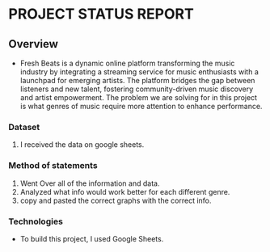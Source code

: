 # PROJECT STATUS REPORT

## Overview
* Fresh Beats is a dynamic online platform transforming the music industry by integrating a streaming service for music enthusiasts with a launchpad for emerging artists. The platform bridges the gap between listeners and new talent, fostering community-driven music discovery and artist empowerment.  The problem we are solving for in this project is what genres of music require more attention to enhance performance.  

### Dataset

1. I received the data on google sheets.


### Method of statements

1.  Went Over all of the information and data.
2.  Analyzed what info would work better for each different genre.
3.  copy and pasted the correct graphs with the correct info.

### Technologies
* To build this project,  I used Google Sheets.  
